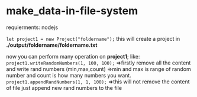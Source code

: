 # make_data-in-file-system

requierments: nodejs

<code>let project1 = new Project("foldername");</code>
this will create a project in <b>./output/foldername/foldername.txt</b>

now you can perform many operation on <b>project1</b>;
like:
<code>project1.writeRandomNumbers(1, 100, 100);</code>
=>firstly remove all the content and write rand numbers (min,max,count)
=>min and max is range of random number and count is how many numbers you want.
<code>project1.appendRandNumbers(1, 1, 100);</code>
=>this will not remove the content of file just append new rand numbers to the file
